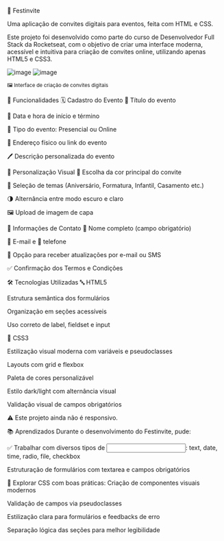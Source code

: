 🎉 Festinvite

Uma aplicação de convites digitais para eventos, feita com HTML e CSS.

Este projeto foi desenvolvido como parte do curso de Desenvolvedor Full Stack da Rocketseat, com o objetivo de criar uma interface moderna, acessível e intuitiva para criação de convites online, utilizando apenas HTML5 e CSS3.

![image](https://github.com/user-attachments/assets/1f3bcfda-885e-469c-b8bb-fc0ad55d93f8)
![image](https://github.com/user-attachments/assets/1f3bcfda-885e-469c-b8bb-fc0ad55d93f8)


<sub>🖼️ Interface de criação de convites digitais</sub>

🚀 Funcionalidades
🗓️ Cadastro do Evento
📝 Título do evento

📅 Data e hora de início e término

🧭 Tipo do evento: Presencial ou Online

📍 Endereço físico ou link do evento

🖊️ Descrição personalizada do evento

🎨 Personalização Visual
🎨 Escolha da cor principal do convite

💌 Seleção de temas (Aniversário, Formatura, Infantil, Casamento etc.)

🌗 Alternância entre modo escuro e claro

🖼️ Upload de imagem de capa

📇 Informações de Contato
🙋 Nome completo (campo obrigatório)

📧 E-mail e 📱 telefone

🔔 Opção para receber atualizações por e-mail ou SMS

✅ Confirmação dos Termos e Condições

🛠️ Tecnologias Utilizadas
🔤 HTML5

Estrutura semântica dos formulários

Organização em seções acessíveis

Uso correto de label, fieldset e input

🎨 CSS3

Estilização visual moderna com variáveis e pseudoclasses

Layouts com grid e flexbox

Paleta de cores personalizável

Estilo dark/light com alternância visual

Validação visual de campos obrigatórios

⚠️ Este projeto ainda não é responsivo.

📚 Aprendizados
Durante o desenvolvimento do Festinvite, pude:

✅ Trabalhar com diversos tipos de <input>:
text, date, time, radio, file, checkbox

Estruturação de formulários com textarea e campos obrigatórios

🎨 Explorar CSS com boas práticas:
Criação de componentes visuais modernos

Validação de campos via pseudoclasses

Estilização clara para formulários e feedbacks de erro

Separação lógica das seções para melhor legibilidade
